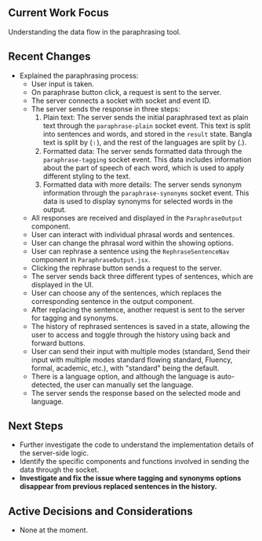 ## Current Work Focus

Understanding the data flow in the paraphrasing tool.

## Recent Changes

- Explained the paraphrasing process:
  - User input is taken.
  - On paraphrase button click, a request is sent to the server.
  - The server connects a socket with socket and event ID.
  - The server sends the response in three steps:
    1. Plain text: The server sends the initial paraphrased text as plain text through the `paraphrase-plain` socket event. This text is split into sentences and words, and stored in the `result` state. Bangla text is split by (।), and the rest of the languages are split by (.).
    2. Formatted data: The server sends formatted data through the `paraphrase-tagging` socket event. This data includes information about the part of speech of each word, which is used to apply different styling to the text.
    3. Formatted data with more details: The server sends synonym information through the `paraphrase-synonyms` socket event. This data is used to display synonyms for selected words in the output.
  - All responses are received and displayed in the `ParaphraseOutput` component.
  - User can interact with individual phrasal words and sentences.
  - User can change the phrasal word within the showing options.
  - User can rephrase a sentence using the `RephraseSentenceNav` component in `ParaphraseOutput.jsx`.
  - Clicking the rephrase button sends a request to the server.
  - The server sends back three different types of sentences, which are displayed in the UI.
  - User can choose any of the sentences, which replaces the corresponding sentence in the output component.
  - After replacing the sentence, another request is sent to the server for tagging and synonyms.
  - The history of rephrased sentences is saved in a state, allowing the user to access and toggle through the history using back and forward buttons.
  - User can send their input with multiple modes (standard, Send their input with multiple modes standard flowing standard, Fluency, formal, academic, etc.), with "standard" being the default.
  - There is a language option, and although the language is auto-detected, the user can manually set the language.
  - The server sends the response based on the selected mode and language.

## Next Steps

- Further investigate the code to understand the implementation details of the server-side logic.
- Identify the specific components and functions involved in sending the data through the socket.
- **Investigate and fix the issue where tagging and synonyms options disappear from previous replaced sentences in the history.**

## Active Decisions and Considerations

- None at the moment.
